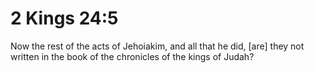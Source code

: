 # 2 Kings 24:5

Now the rest of the acts of Jehoiakim, and all that he did, [are] they not written in the book of the chronicles of the kings of Judah?